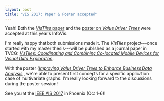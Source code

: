 ```yaml
---
layout: post
title: "VIS 2017: Paper & Poster accepted"
---
```


Yeah! Both the [*VisTiles* paper](/publications/2017/vistiles/) and the [poster on *Value Driver Trees*](/publications/2017/value-driver-trees/) were accepted at this year's InfoVis.

I'm really happy that both submissions made it.
The *VisTiles* project---once started with my master thesis---will be published as a journal paper in TVCG:
[*VisTiles: Coordinating and Combining Co-located Mobile Devices for Visual Data Exploration*](/publications/2017/vistiles/).

With the poster ([*Improving Value Driver Trees to Enhance Business Data Analysis*](/publications/2017/value-driver-trees/)), we're able to present first concepts for a specific application case of multivariate graphs.
I'm really looking forward to the discussions during the poster session!

See you at the [IEEE VIS 2017](http://ieeevis.org/) in Phoenix (Oct 1-6)!
